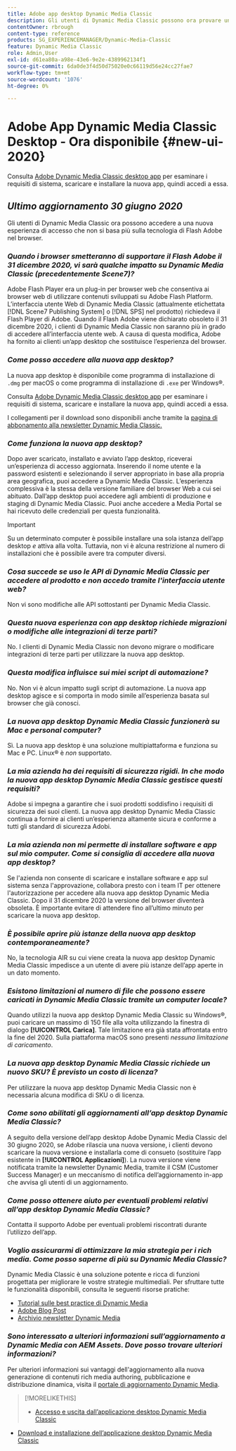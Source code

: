 ```yaml
---
title: Adobe app desktop Dynamic Media Classic
description: Gli utenti di Dynamic Media Classic possono ora provare un aggiornamento completo dell'interfaccia utente. L’esperienza offre un accesso aggiornato con collegamenti a risorse preziose, oltre a questo aggiornamento non si basa più sulla tecnologia Adobe Flash nel browser.
contentOwner: rbrough
content-type: reference
products: SG_EXPERIENCEMANAGER/Dynamic-Media-Classic
feature: Dynamic Media Classic
role: Admin,User
exl-id: d61ea80a-a98e-43e6-9e2e-4389962134f1
source-git-commit: 6da0de3f4d50d75020e0c66119d56e24cc27fae7
workflow-type: tm+mt
source-wordcount: '1076'
ht-degree: 0%

---
```


# Adobe App Dynamic Media Classic Desktop - Ora disponibile {#new-ui-2020}

Consulta [Adobe Dynamic Media Classic desktop app](/help/dynamic-media-classic-desktop-app.md) per esaminare i requisiti di sistema, scaricare e installare la nuova app, quindi accedi a essa.

## _Ultimo aggiornamento 30 giugno 2020_

Gli utenti di Dynamic Media Classic ora possono accedere a una nuova esperienza di accesso che non si basa più sulla tecnologia di Flash Adobe nel browser.

### **_Quando i browser smetteranno di supportare il Flash Adobe il 31 dicembre 2020, vi sarà qualche impatto su Dynamic Media Classic (precedentemente Scene7)?_**

Adobe Flash Player era un plug-in per browser web che consentiva ai browser web di utilizzare contenuti sviluppati su Adobe Flash Platform. L’interfaccia utente Web di Dynamic Media Classic (attualmente etichettata [!DNL Scene7 Publishing System] o [!DNL SPS] nel prodotto) richiedeva il Flash Player di Adobe. Quando il Flash Adobe viene dichiarato obsoleto il 31 dicembre 2020, i clienti di Dynamic Media Classic non saranno più in grado di accedere all’interfaccia utente web. A causa di questa modifica, Adobe ha fornito ai clienti un’app desktop che sostituisce l’esperienza del browser.

### **_Come posso accedere alla nuova app desktop?_**

La nuova app desktop è disponibile come programma di installazione di `.dmg` per macOS o come programma di installazione di `.exe` per Windows®.

Consulta [Adobe Dynamic Media Classic desktop app](/help/dynamic-media-classic-desktop-app.md) per esaminare i requisiti di sistema, scaricare e installare la nuova app, quindi accedi a essa.

I collegamenti per il download sono disponibili anche tramite la [pagina di abbonamento alla newsletter Dynamic Media Classic.](https://www.adobe.com/subscription/dynamic-media-newsletter.html)

### **_Come funziona la nuova app desktop?_**

Dopo aver scaricato, installato e avviato l’app desktop, riceverai un’esperienza di accesso aggiornata. Inserendo il nome utente e la password esistenti e selezionando il server appropriato in base alla propria area geografica, puoi accedere a Dynamic Media Classic. L’esperienza complessiva è la stessa della versione familiare del browser Web a cui sei abituato. Dall’app desktop puoi accedere agli ambienti di produzione e staging di Dynamic Media Classic. Puoi anche accedere a Media Portal se hai ricevuto delle credenziali per questa funzionalità.

>[!IMPORTANT]
>
>Su un determinato computer è possibile installare una sola istanza dell’app desktop *e* attiva alla volta. Tuttavia, non vi è alcuna restrizione al numero di installazioni che è possibile avere tra computer diversi.

### **_Cosa succede se uso le API di Dynamic Media Classic per accedere al prodotto e non accedo tramite l&#39;interfaccia utente web?_**

Non vi sono modifiche alle API sottostanti per Dynamic Media Classic.

### **_Questa nuova esperienza con app desktop richiede migrazioni o modifiche alle integrazioni di terze parti?_**

No. I clienti di Dynamic Media Classic non devono migrare o modificare integrazioni di terze parti per utilizzare la nuova app desktop.

### **_Questa modifica influisce sui miei script di automazione?_**

No. Non vi è alcun impatto sugli script di automazione. La nuova app desktop agisce e si comporta in modo simile all’esperienza basata sul browser che già conosci.

### **_La nuova app desktop Dynamic Media Classic funzionerà su Mac e personal computer?_**

Sì. La nuova app desktop è una soluzione multipiattaforma e funziona su Mac e PC. Linux® è *non* supportato.

### **_La mia azienda ha dei requisiti di sicurezza rigidi. In che modo la nuova app desktop Dynamic Media Classic gestisce questi requisiti?_**

Adobe si impegna a garantire che i suoi prodotti soddisfino i requisiti di sicurezza dei suoi clienti. La nuova app desktop Dynamic Media Classic continua a fornire ai clienti un’esperienza altamente sicura e conforme a tutti gli standard di sicurezza Adobi.

### **_La mia azienda non mi permette di installare software e app sul mio computer. Come si consiglia di accedere alla nuova app desktop?_**

Se l&#39;azienda non consente di scaricare e installare software e app sul sistema senza l&#39;approvazione, collabora presto con i team IT per ottenere l&#39;autorizzazione per accedere alla nuova app desktop Dynamic Media Classic. Dopo il 31 dicembre 2020 la versione del browser diventerà obsoleta. È importante evitare di attendere fino all’ultimo minuto per scaricare la nuova app desktop.

### **_È possibile aprire più istanze della nuova app desktop contemporaneamente?_**

No, la tecnologia AIR su cui viene creata la nuova app desktop Dynamic Media Classic impedisce a un utente di avere più istanze dell’app aperte in un dato momento.

### **_Esistono limitazioni al numero di file che possono essere caricati in Dynamic Media Classic tramite un computer locale?_**

Quando utilizzi la nuova app desktop Dynamic Media Classic su Windows®, puoi caricare un massimo di 150 file alla volta utilizzando la finestra di dialogo **[!UICONTROL Carica]**. Tale limitazione era già stata affrontata entro la fine del 2020. Sulla piattaforma macOS sono presenti *nessuna limitazione di caricamento*.

### **_La nuova app desktop Dynamic Media Classic richiede un nuovo SKU? È previsto un costo di licenza?_**

Per utilizzare la nuova app desktop Dynamic Media Classic non è necessaria alcuna modifica di SKU o di licenza.

### **_Come sono abilitati gli aggiornamenti all’app desktop Dynamic Media Classic?_**

A seguito della versione dell’app desktop Adobe Dynamic Media Classic del 30 giugno 2020, se Adobe rilascia una nuova versione, i clienti devono scaricare la nuova versione e installarla come di consueto (sostituire l’app esistente in **[!UICONTROL Applicazioni]**). La nuova versione viene notificata tramite la newsletter Dynamic Media, tramite il CSM (Customer Success Manager) e un meccanismo di notifica dell’aggiornamento in-app che avvisa gli utenti di un aggiornamento.

### **_Come posso ottenere aiuto per eventuali problemi relativi all’app desktop Dynamic Media Classic?_**

Contatta il supporto Adobe per eventuali problemi riscontrati durante l’utilizzo dell’app.

### **_Voglio assicurarmi di ottimizzare la mia strategia per i rich media. Come posso saperne di più su Dynamic Media Classic?_**

Dynamic Media Classic è una soluzione potente e ricca di funzioni progettata per migliorare le vostre strategie multimediali. Per sfruttare tutte le funzionalità disponibili, consulta le seguenti risorse pratiche:

* [Tutorial sulle best practice di Dynamic Media](https://experienceleague.adobe.com/docs/experience-manager-learn/dynamic-media-classic-tutorial/overview.html)
* [Adobe Blog Post](https://blog.adobe.com/)<!-- (https://blog.adobe.com/tag/dynamic-media/) -->
* [Archivio newsletter Dynamic Media](https://experienceleague.adobe.com/docs/dynamic-media-classic/using/dynamic-media-newsletter.html)

<!-- HIDDEN AUGUST 2, 2021 BECAUSE THE NEWSLETTER WAS DISCONTINUED Plus, [subscribe to the Dynamic Media newsletter](https://www.adobe.com/subscription/dynamic-media-newsletter.html) to stay current on the latest news, information, training opportunities, powerful features available to you such as [Smart Imaging](https://experienceleague.adobe.com/docs/experience-manager-65/assets/dynamic/imaging-faq.html#dynamic), and the complementary audit program. -->

### **_Sono interessato a ulteriori informazioni sull’aggiornamento a Dynamic Media con AEM Assets. Dove posso trovare ulteriori informazioni?_**

Per ulteriori informazioni sui vantaggi dell&#39;aggiornamento alla nuova generazione di contenuti rich media authoring, pubblicazione e distribuzione dinamica, visita il [portale di aggiornamento Dynamic Media](https://exploreadobe.com/dynamic-media-upgrade/).

>[!MORELIKETHIS]
>
>* [Accesso e uscita dall’applicazione desktop Dynamic Media Classic](/help/signing-out.md)
* [Download e installazione dell’applicazione desktop Dynamic Media Classic](/help/dynamic-media-classic-desktop-app.md)



<!-- SAVE - OLD LINK TO BEST PRACTICES GUIDE IN PDF https://www.adobe.com/content/dam/www/us/en/marketing/experience-manager-assets/dynamic-media/adobe-dynamic-media-classic-best-practices-guide.pdf -->
